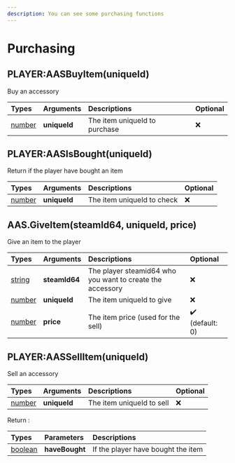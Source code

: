 ```yaml
---
description: You can see some purchasing functions
---
```


# Purchasing

## PLAYER:AASBuyItem\(uniqueId\)

Buy an accessory

| Types | Arguments | Descriptions | Optional |
| :--- | :--- | :--- | :--- |
| [number](https://www.lua.org/pil/2.3.html) | **uniqueId** | The item uniqueId to purchase | ❌ |

## PLAYER:AASIsBought\(uniqueId\)

Return if the player have bought an item

| Types | Arguments | Descriptions | Optional |
| :--- | :--- | :--- | :--- |
| [number](https://www.lua.org/pil/2.3.html) | **uniqueId** | The item uniqueId to check | ❌ |

## AAS.GiveItem\(steamId64, uniqueId, price\)

Give an item to the player

| Types | Arguments | Descriptions | Optional |
| :--- | :--- | :--- | :--- |
| [string](https://www.lua.org/pil/2.4.html) | **steamId64** | The player steamid64 who you want to create the accessory | ❌ |
| [number](https://www.lua.org/pil/2.3.html) | **uniqueId** | The item uniqueId to give | ❌ |
| [number](https://www.lua.org/pil/2.3.html) | **price** | The item price \(used for the sell\) | ✔️ \(default: 0\) |

## PLAYER:AASSellItem\(uniqueId\)

Sell an accessory

| Types | Arguments | Descriptions | Optional |
| :--- | :--- | :--- | :--- |
| [number](https://www.lua.org/pil/2.3.html) | **uniqueId** | The item uniqueId to sell | ❌ |

Return :

| Types | Parameters | Descriptions |
| :--- | :--- | :--- |
| [boolean](https://www.lua.org/pil/2.2.html) | **haveBought** | If the player have bought the item |

